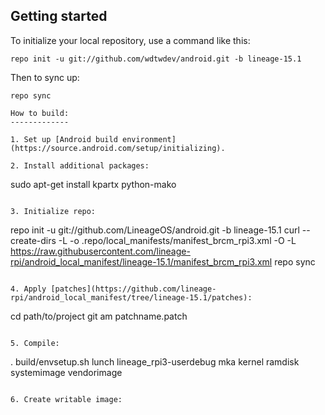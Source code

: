 
Getting started
---------------

To initialize your local repository, use a command like this:
```
repo init -u git://github.com/wdtwdev/android.git -b lineage-15.1
```
Then to sync up:
```
repo sync
```
```
How to build:
-------------

1. Set up [Android build environment](https://source.android.com/setup/initializing).

2. Install additional packages:

```
sudo apt-get install kpartx python-mako
```

3. Initialize repo:

```
repo init -u git://github.com/LineageOS/android.git -b lineage-15.1
curl --create-dirs -L -o .repo/local_manifests/manifest_brcm_rpi3.xml -O -L https://raw.githubusercontent.com/lineage-rpi/android_local_manifest/lineage-15.1/manifest_brcm_rpi3.xml
repo sync
```

4. Apply [patches](https://github.com/lineage-rpi/android_local_manifest/tree/lineage-15.1/patches):

```
cd path/to/project
git am patchname.patch
```

5. Compile:

```
. build/envsetup.sh
lunch lineage_rpi3-userdebug
mka kernel ramdisk systemimage vendorimage
```

6. Create writable image:

```
